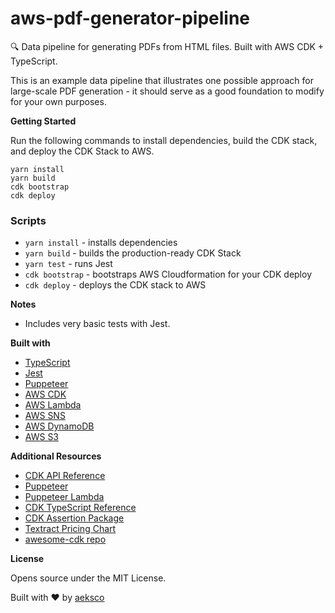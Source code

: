 # aws-pdf-generator-pipeline

:mag: Data pipeline for generating PDFs from HTML files. Built with AWS CDK + TypeScript.

This is an example data pipeline that illustrates one possible approach for large-scale PDF generation - it should serve as a good foundation to modify for your own purposes.

<!-- ![Example Extension Popup](https://i.imgur.com/3F89JQK.png "Example Extension Popup") -->

<!-- https://cloudcraft.co/view/e135397e-a673-411e-9ee7-05a5618052b2?key=R-OLiwplnkA9dtQxtkVqOw&interactive=true&embed=true -->

**Getting Started**

Run the following commands to install dependencies, build the CDK stack, and deploy the CDK Stack to AWS.

```
yarn install
yarn build
cdk bootstrap
cdk deploy
```

### Scripts

- `yarn install` - installs dependencies
- `yarn build` - builds the production-ready CDK Stack
- `yarn test` - runs Jest
- `cdk bootstrap` - bootstraps AWS Cloudformation for your CDK deploy
- `cdk deploy` - deploys the CDK stack to AWS

**Notes**

- Includes very basic tests with Jest.

**Built with**

- [TypeScript](https://www.typescriptlang.org/)
- [Jest](https://jestjs.io)
- [Puppeteer](https://jestjs.io)
- [AWS CDK](https://aws.amazon.com/cdk/)
- [AWS Lambda](https://aws.amazon.com/lambda/)
- [AWS SNS](https://aws.amazon.com/sns/)
- [AWS DynamoDB](https://aws.amazon.com/dynamodb/)
- [AWS S3](https://aws.amazon.com/s3/)

**Additional Resources**

- [CDK API Reference](https://docs.aws.amazon.com/cdk/api/latest/docs/aws-construct-library.html)
- [Puppeteer](https://github.com/puppeteer/puppeteer)
- [Puppeteer Lambda](https://github.com/alixaxel/chrome-aws-lambda)
- [CDK TypeScript Reference](https://docs.aws.amazon.com/cdk/api/latest/typescript/api/index.html)
- [CDK Assertion Package](https://github.com/aws/aws-cdk/tree/master/packages/%40aws-cdk/assert)
- [Textract Pricing Chart](https://aws.amazon.com/textract/pricing/)
- [awesome-cdk repo](https://github.com/eladb/awesome-cdk)

**License**

Opens source under the MIT License.

Built with :heart: by [aeksco](https://twitter.com/aeksco)

